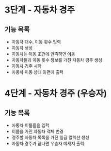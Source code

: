 # 3단계 - 자동차 경주 

## 기능 목록
- 자동차 대수, 이동 횟수 입력
- 자동차 생성
- 자동차는 이동 조건에 만족하면 이동
- 자동차들과 이동 횟수 정보를 가진 자동차 경주 생성
- 자동차 경주 시작
- 자동차 이동 상태 화면에 출력

# 4단계 - 자동차 경주 (우승자)

## 기능 목록
- 자동차 이름들을 입력
- 이름을 가진 자동차 객체 변경
- 경주할 자동차 목록을 가진 일급 컬렉션 생성
- 자동차 경주가 끝나면 우승자 메세지 출력
